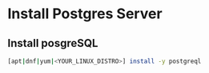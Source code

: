 # Install Postgres Server

## Install posgreSQL
```bash
[apt|dnf|yum|<YOUR_LINUX_DISTRO>] install -y postgreql
```